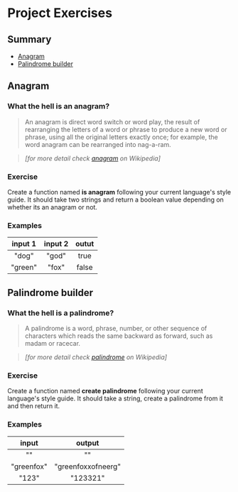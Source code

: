 # Project Exercises

## Summary
 - [Anagram](#anagram)
 - [Palindrome builder](#palindrome-builder)

## Anagram

### What the hell is an anagram?
> An anagram is direct word switch or word play, the result of rearranging the letters of a word or phrase to produce a new word or phrase, using all the original letters exactly once; for example, the word anagram can be rearranged into nag-a-ram.

> *[for more detail check [anagram](https://en.wikipedia.org/wiki/Anagram) on Wikipedia]*

### Exercise
Create a function named **is anagram** following your current language's style guide. It should take two strings and return a boolean value depending on whether its an anagram or not.

### Examples
|input 1|input 2|outut|
|:-----:|:-----:|:---:|
|"dog"|"god"|true|
|"green"|"fox"|false|

## Palindrome builder
### What the hell is a palindrome?

> A palindrome is a word, phrase, number, or other sequence of characters which reads the same backward as forward, such as madam or racecar.

> *[for more detail check [palindrome](https://en.wikipedia.org/wiki/Palindrome) on Wikipedia]*

### Exercise

Create a function named **create palindrome** following your current language's style guide. It should take a string, create a palindrome from it and then return it.

### Examples

|input|output|
|:---:|:---:|
|""|""|
|"greenfox"|"greenfoxxofneerg"|
|"123"|"123321"|
